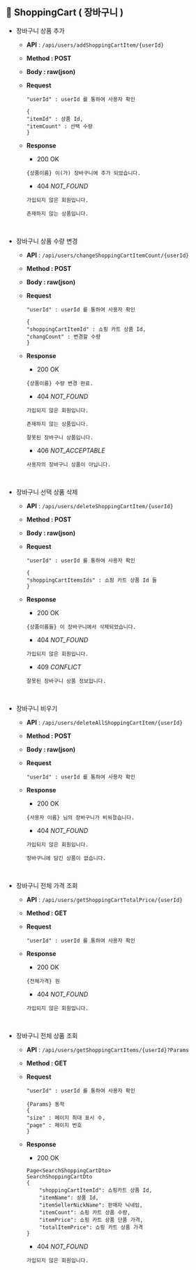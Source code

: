 ## 🛒 ShoppingCart ( 장바구니 )

- 장바구니 상품 추가
    - **API** : `/api/users/addShoppingCartItem/{userId}`
    - **Method : POST**
    - **Body : raw(json)**

    - **Request**

        ```jsonc
        "userId" : userId 를 통하여 사용자 확인
        ```
        ```jsonc
        {
        "itemId" : 상품 Id,
        "itemCount" : 선택 수량
        }
        ```

    - **Response**
        - 200 OK
        ```
        {상품이름} 이(가) 장바구니에 추가 되었습니다.
        ```
        - 404 *NOT_FOUND*
        ```
        가입되지 않은 회원입니다.
        ```
        ```
        존재하지 않는 상품입니다.
        ```
<br/>

- 장바구니 상품 수량 변경
    - **API** : `/api/users/changeShoppingCartItemCount/{userId}`
    - **Method : POST**
    - **Body : raw(json)**

    - **Request**

        ```jsonc
        "userId" : userId 를 통하여 사용자 확인
        ```
        ```jsonc
        {
        "shoppingCartItemId" : 쇼핑 카트 상품 Id,
        "changCount" : 변경할 수량
        }
        ```

    - **Response**
        - 200 OK
        ```
        {상품이름} 수량 변경 완료.
        ```
        - 404 *NOT_FOUND*
        ```
        가입되지 않은 회원입니다.
        ```
        ```
        존재하지 않는 상품입니다.
        ```
        ```
        잘못된 장바구니 상품입니다.
        ```
        - 406 *NOT_ACCEPTABLE*
        ```
        사용자의 장바구니 상품이 아닙니다.
        ```
<br/>

- 장바구니 선택 상품 삭제
    - **API** : `/api/users/deleteShoppingCartItem/{userId}`
    - **Method : POST**
    - **Body : raw(json)**

    - **Request**

        ```jsonc
        "userId" : userId 를 통하여 사용자 확인
        ```
        ```jsonc
        {
        "shoppingCartItemsIds" : 쇼핑 카트 상품 Id 들
        }
        ```

    - **Response**
        - 200 OK
        ```
        {상품이름들} 이 장바구니에서 삭제되었습니다.
        ```
        - 404 *NOT_FOUND*
        ```
        가입되지 않은 회원입니다.
        ```
        - 409 *CONFLICT*
        ```
        잘못된 장바구니 상품 정보입니다.
        ```
<br/>

- 장바구니 비우기
    - **API** : `/api/users/deleteAllShoppingCartItem/{userId}`
    - **Method : POST**
    - **Body : raw(json)**

    - **Request**

        ```jsonc
        "userId" : userId 를 통하여 사용자 확인
        ```

    - **Response**
        - 200 OK
        ```
        {사용자 이름} 님의 장바구니가 비워졌습니다.
        ```
        - 404 *NOT_FOUND*
        ```
        가입되지 않은 회원입니다.
        ```
        ```
        장바구니에 담긴 상품이 없습니다.
        ```
<br/>

- 장바구니 전체 가격 조회
    - **API** : `/api/users/getShoppingCartTotalPrice/{userId}`
    - **Method : GET**

    - **Request**

        ```jsonc
        "userId" : userId 를 통하여 사용자 확인
        ```

    - **Response**
        - 200 OK
        ```
        {전체가격} 원
        ```
        - 404 *NOT_FOUND*
        ```
        가입되지 않은 회원입니다.
        ```
<br/>

- 장바구니 전체 상품 조회
    - **API** : `/api/users/getShoppingCartItems/{userId}?Params`
    - **Method : GET**

    - **Request**

        ```jsonc
        "userId" : userId 를 통하여 사용자 확인
        ```
        ```jsonc
        {Params} 동적
        {
        "size" : 페이지 최대 표시 수,
        "page" : 페이지 번호
        }
        ```

    - **Response**
        - 200 OK
        ```
        Page<SearchShoppingCartDto>
        SearchShoppingCartDto
        {
            "shoppingCartItemId": 쇼핑카트 상품 Id,
            "itemName": 상품 Id,
            "itemSellerNickName": 판매자 닉네임,
            "itemCount": 쇼핑 카트 상품 수량,
            "itemPrice": 쇼핑 카트 상품 단품 가격,
            "totalItemPrice": 쇼핑 카트 상품 가격
        }
        ```
        - 404 *NOT_FOUND*
        ```
        가입되지 않은 회원입니다.
        ```
<br/>
